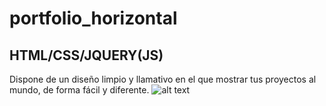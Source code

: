 # portfolio_horizontal
## HTML/CSS/JQUERY(JS)
Dispone de un diseño limpio y llamativo en el que mostrar tus proyectos al mundo, de forma fácil y diferente.
![alt text](https://preview.ibb.co/mRoaTk/portfolio_horizontal_resume_img.png)
